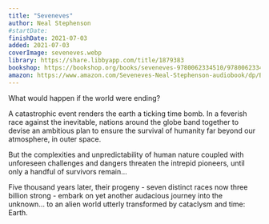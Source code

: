 ```yaml
---
title: "Seveneves"
author: Neal Stephenson
#startDate:
finishDate: 2021-07-03
added: 2021-07-03
coverImage: seveneves.webp
library: https://share.libbyapp.com/title/1879383
bookshop: https://bookshop.org/books/seveneves-9780062334510/9780062334510
amazon: https://www.amazon.com/Seveneves-Neal-Stephenson-audiobook/dp/B00WNBHNWW/
---
```


What would happen if the world were ending?

A catastrophic event renders the earth a ticking time bomb. In a feverish race against the inevitable, nations around the globe band together to devise an ambitious plan to ensure the survival of humanity far beyond our atmosphere, in outer space.

But the complexities and unpredictability of human nature coupled with unforeseen challenges and dangers threaten the intrepid pioneers, until only a handful of survivors remain…

Five thousand years later, their progeny - seven distinct races now three billion strong - embark on yet another audacious journey into the unknown… to an alien world utterly transformed by cataclysm and time: Earth.  
